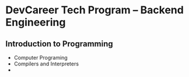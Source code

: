 #	DevCareer Tech Program – Backend Engineering

##	Introduction to Programming
-	Computer Programing
-	Compilers and Interpreters
- 	